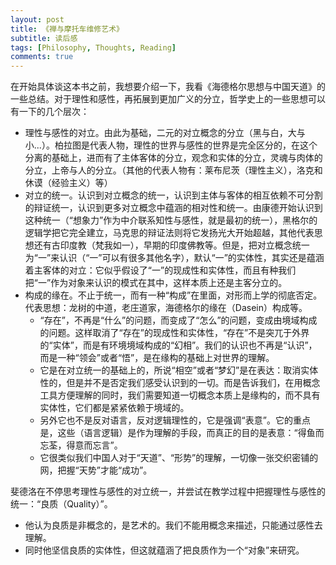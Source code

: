 ```yaml
---
layout: post
title: 《禅与摩托车维修艺术》
subtitle: 读后感
tags: [Philosophy, Thoughts, Reading]
comments: true
---
```


在开始具体谈这本书之前，我想要介绍一下，我看《海德格尔思想与中国天道》的一些总结。对于理性和感性，再拓展到更加广义的分立，哲学史上的一些思想可以有一下的几个层次：

* 理性与感性的对立。由此为基础，二元的对立概念的分立（黑与白，大与小...）。柏拉图是代表人物，理性的世界与感性的世界是完全区分的，在这个分离的基础上，进而有了主体客体的分立，观念和实体的分立，灵魂与肉体的分立，上帝与人的分立。（其他的代表人物有：莱布尼茨（理性主义），洛克和休谟（经验主义）等）
* 对立的统一。认识到对立概念的统一，认识到主体与客体的相互依赖不可分割的辩证统一，认识到更多对立概念中蕴涵的相对性和统一。由康德开始认识到这种统一（“想象力”作为中介联系知性与感性，就是最初的统一），黑格尔的逻辑学把它完全建立，马克思的辩证法则将它发扬光大开始超越，其他代表思想还有古印度教（梵我如一），早期的印度佛教等。但是，把对立概念统一为“一”来认识（“一”可以有很多其他名字），默认“一”的实体性，其实还是蕴涵着主客体的对立：它似乎假设了“一”的现成性和实体性，而且有种我们把“一”作为对象来认识的模式在其中，这样本质上还是主客分立的。
* 构成的缘在。不止于统一，而有一种“构成”在里面，对形而上学的彻底否定。代表思想：龙树的中道，老庄道家，海德格尔的缘在（Dasein）构成等。
  * “存在”，不再是“什么”的问题，而变成了“怎么”的问题，变成由境域构成的问题。这样取消了“存在”的现成性和实体性，“存在”不是突兀于外界的“实体”，而是有环境境域构成的“幻相”。我们的认识也不再是“认识”，而是一种“领会”或者“悟”，是在缘构的基础上对世界的理解。
  * 它是在对立统一的基础上的，所说“相空”或者“梦幻”是在表达：取消实体性的，但是并不是否定我们感受认识到的一切。而是告诉我们，在用概念工具方便理解的同时，我们需要知道一切概念本质上是缘构的，而不具有实体性，它们都是紧紧依赖于境域的。
  * 另外它也不是反对语言，反对逻辑理性的，它是强调“表意”。它的重点是，这些（语言逻辑）是作为理解的手段，而真正的目的是表意：“得鱼而忘荃，得意而忘言”。
  * 它很类似我们中国人对于“天道”、“形势”的理解，一切像一张交织密铺的网，把握“天势”才能“成功”。


斐德洛在不停思考理性与感性的对立统一，并尝试在教学过程中把握理性与感性的统一：“良质（Quality）”。
* 他认为良质是非概念的，是艺术的。我们不能用概念来描述，只能通过感性去理解。
* 同时他坚信良质的实体性，但这就蕴涵了把良质作为一个“对象”来研究。
